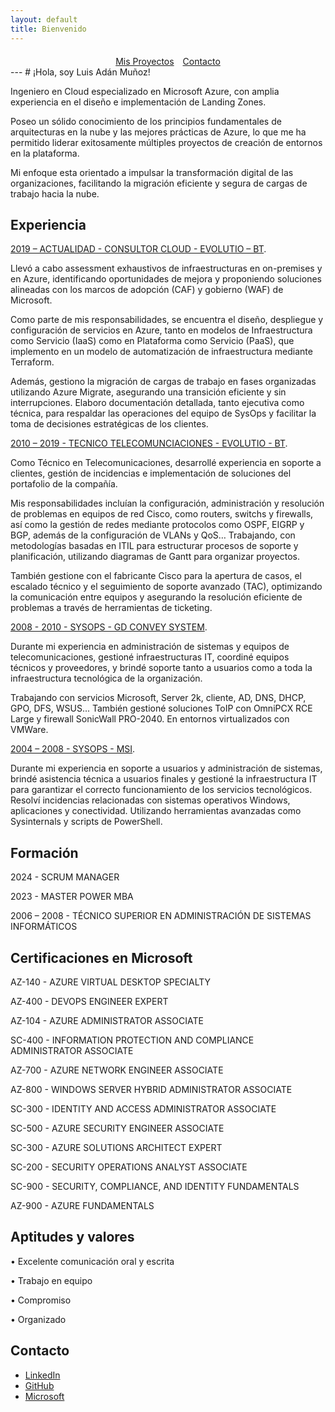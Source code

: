 ```yaml
---
layout: default
title: Bienvenido
---
```

<div style="text-align: center; margin-top: 20px;">
    <a href="./proy.md" class="button">Mis Proyectos</a>
    <a href="./contact.md" class="button" style="margin-left: 10px;">Contacto</a>
</div>
---
# ¡Hola, soy Luis Adán Muñoz!

Ingeniero en Cloud especializado en Microsoft Azure, con amplia experiencia en el diseño e implementación de Landing Zones. 

Poseo un sólido conocimiento de los principios fundamentales de arquitecturas en la nube y las mejores prácticas de Azure, lo que me ha permitido liderar exitosamente múltiples proyectos de creación de entornos en la plataforma. 

Mi enfoque esta orientado a impulsar la transformación digital de las organizaciones, facilitando la migración eficiente y segura de cargas de trabajo hacia la nube.

## Experiencia

<u>2019 – ACTUALIDAD - CONSULTOR CLOUD - EVOLUTIO – BT</u>.

Llevó a cabo assessment exhaustivos de infraestructuras en on-premises y en Azure, identificando oportunidades de mejora y proponiendo soluciones alineadas con los marcos de adopción (CAF) y gobierno (WAF) de Microsoft. 

Como parte de mis responsabilidades, se encuentra el diseño, despliegue y configuración de servicios en Azure, tanto en modelos de Infraestructura como Servicio (IaaS) como en Plataforma como Servicio (PaaS), que implemento en un modelo de automatización de infraestructura mediante Terraform.

Además, gestiono la migración de cargas de trabajo en fases organizadas utilizando Azure Migrate, asegurando una transición eficiente y sin interrupciones. 
Elaboro documentación detallada, tanto ejecutiva como técnica, para respaldar las operaciones del equipo de SysOps y facilitar la toma de decisiones estratégicas de los clientes.

<u>2010 – 2019 - TECNICO TELECOMUNCIACIONES - EVOLUTIO - BT</u>.

Como Técnico en Telecomunicaciones, desarrollé experiencia en soporte a clientes, gestión de incidencias e implementación de soluciones del portafolio de la compañía. 

Mis responsabilidades incluían la configuración, administración y resolución de problemas en equipos de red Cisco, como routers, switchs y firewalls, así como la gestión de redes mediante protocolos como OSPF, EIGRP y BGP, además de la configuración de VLANs y QoS… Trabajando, con metodologías basadas en ITIL para estructurar procesos de soporte y planificación, utilizando diagramas de Gantt para organizar proyectos. 

También gestione con el fabricante Cisco para la apertura de casos, el escalado técnico y el seguimiento de soporte avanzado (TAC), optimizando la comunicación entre equipos y asegurando la resolución eficiente de problemas a través de herramientas de ticketing.

<u>2008 - 2010 - SYSOPS - GD CONVEY SYSTEM</u>. 

Durante mi experiencia en administración de sistemas y equipos de telecomunicaciones, gestioné infraestructuras IT, coordiné equipos técnicos y proveedores, y brindé soporte tanto a usuarios como a toda la infraestructura tecnológica de la organización. 

Trabajando con servicios Microsoft, Server 2k, cliente, AD, DNS, DHCP, GPO, DFS, WSUS... También gestioné soluciones ToIP con OmniPCX RCE Large y firewall SonicWall PRO-2040. En entornos virtualizados con VMWare.

<u>2004 – 2008 - SYSOPS - MSI</u>.

Durante mi experiencia en soporte a usuarios y administración de sistemas, brindé asistencia técnica a usuarios finales y gestioné la infraestructura IT para garantizar el correcto funcionamiento de los servicios tecnológicos. Resolví incidencias relacionadas con sistemas operativos Windows, aplicaciones y conectividad. Utilizando herramientas avanzadas como Sysinternals y scripts de PowerShell. 

## Formación

2024 - SCRUM MANAGER

2023 - MASTER POWER MBA

2006 – 2008 - TÉCNICO SUPERIOR EN ADMINISTRACIÓN DE SISTEMAS INFORMÁTICOS


## Certificaciones en Microsoft

AZ-140 - AZURE VIRTUAL DESKTOP SPECIALTY

AZ-400 - DEVOPS ENGINEER EXPERT

AZ-104 - AZURE ADMINISTRATOR ASSOCIATE

SC-400 - INFORMATION PROTECTION AND COMPLIANCE ADMINISTRATOR ASSOCIATE

AZ-700 - AZURE NETWORK ENGINEER ASSOCIATE

AZ-800 - WINDOWS SERVER HYBRID ADMINISTRATOR ASSOCIATE

SC-300 - IDENTITY AND ACCESS ADMINISTRATOR ASSOCIATE

SC-500 - AZURE SECURITY ENGINEER ASSOCIATE

SC-300 - AZURE SOLUTIONS ARCHITECT EXPERT

SC-200 - SECURITY OPERATIONS ANALYST ASSOCIATE

SC-900 - SECURITY, COMPLIANCE, AND IDENTITY FUNDAMENTALS

AZ-900 - AZURE FUNDAMENTALS


## Aptitudes y valores

•	Excelente comunicación oral y escrita

•	Trabajo en equipo

•	Compromiso

•	Organizado

## Contacto

- [LinkedIn](https://www.linkedin.com/in/luis-adan/)
- [GitHub](https://github.com/luisadanmunoz)
- [Microsoft](https://learn.microsoft.com/es-es/users/luisadanmunoz/transcript/vy8p1t6gnl2qo9e)